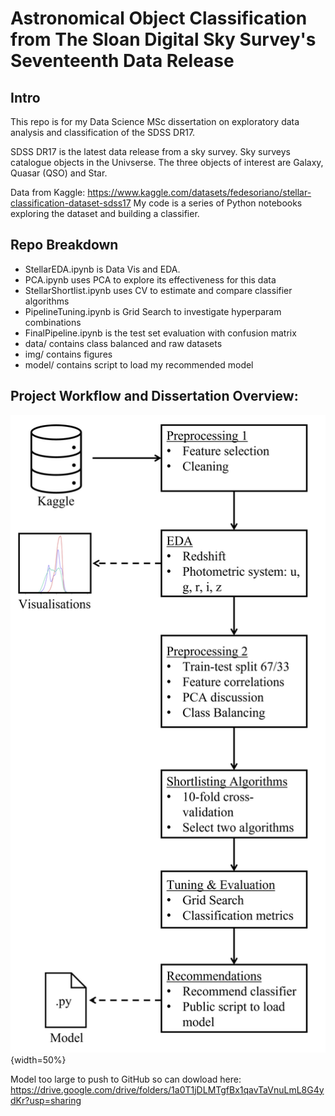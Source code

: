 # Astronomical Object Classification from The Sloan Digital Sky Survey's Seventeenth Data Release
## Intro
This repo is for my Data Science MSc dissertation on exploratory  data analysis and classification of the SDSS DR17.

SDSS DR17 is the latest data release from a sky survey. Sky surveys catalogue objects in the Univserse.
The three objects of interest are Galaxy, Quasar (QSO) and Star.



Data from Kaggle: https://www.kaggle.com/datasets/fedesoriano/stellar-classification-dataset-sdss17
My code is a series of Python notebooks exploring the dataset and building
a classifier.

## Repo Breakdown
* StellarEDA.ipynb is Data Vis and EDA.
* PCA.ipynb uses PCA to explore its effectiveness for this data
* StellarShortlist.ipynb uses CV to estimate and compare classifier algorithms
* PipelineTuning.ipynb is Grid Search to investigate hyperparam combinations
* FinalPipeline.ipynb is the test set evaluation with confusion matrix
* data/ contains class balanced and raw datasets
* img/ contains figures
* model/ contains script to load my recommended model

## Project Workflow and Dissertation Overview:
![Project Workflow](img/pipeline.png){width=50%}

Model too large to push to GitHub so can dowload here:
https://drive.google.com/drive/folders/1a0T1jDLMTgfBx1qavTaVnuLmL8G4ydKr?usp=sharing
